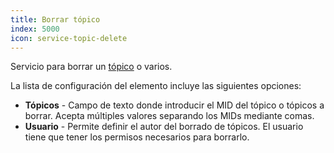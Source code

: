 ```yaml
---
title: Borrar tópico
index: 5000
icon: service-topic-delete
---
```


Servicio para borrar un [tópico](/concepts/topic) o varios.

La lista de configuración del elemento incluye las siguientes opciones:

- **Tópicos** - Campo de texto donde introducir el MID del tópico o tópicos a borrar. Acepta múltiples valores separando
  los MIDs mediante comas.
- **Usuario** - Permite definir el autor del borrado de tópicos. El usuario tiene que tener los permisos necesarios para
  borrarlo.
